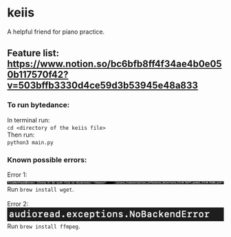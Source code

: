 # keiis
A helpful friend for piano practice.

## Feature list: https://www.notion.so/bc6bfb8ff4f34ae4b0e050b117570f42?v=503bffb3330d4ce59d3b53945e48a833


### To run bytedance:
In terminal run:\
`cd <directory of the keiis file>`\
Then run:\
`python3 main.py`

### Known possible errors:
Error 1:\
![plot](./FileNotFoundError.jpeg)\
Run `brew install wget`. \
 \
Error 2:\
![plot](./audioread.exception.NoBackendError.png) \
Run `brew install ffmpeg`.

